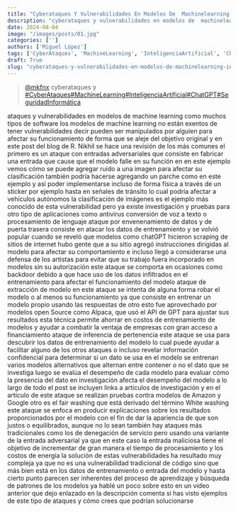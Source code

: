 ```yaml
---
title: "Cyberataques Y Vulnerabilidades En Modelos De  Machinelearning  Inteligenciaartificial  Chatgpt  Seguridadinformatica"
description: "cyberataques y vulnerabilidades en modelos de  machinelearning  inteligenciaartificial  chatgpt  seguridadinformatica"
date: 2024-08-04
image: "/images/posts/01.jpg"
categories: ['']
authors: ['Miguel López']
tags: ['CyberAtaques', 'MachineLearning', 'InteligenciaArtificial', 'ChatGPT', 'SeguridadInformática']
draft: True
slug: "cyberataques-y-vulnerabilidades-en-modelos-de-machinelearning-inteligenciaartificial-chatgpt-seguridadinformatica"
---
```


<blockquote class="tiktok-embed" cite="{https://www.tiktok.com/@mkfnx/video/7325601096636845317}" data-video-id="7325601096636845317" style="max-width: 605px;min-width: 325px;" > <section> <a target="_blank" title="@mkfnx" href="https://www.tiktok.com/@mkfnx?refer=embed">@mkfnx</a> cyberataques y  </section> <a title="CyberAtaques" target="_blank" href="https://www.tiktok.com/tag/CyberAtaques?refer=embed">#CyberAtaques</a><a title="MachineLearning" target="_blank" href="https://www.tiktok.com/tag/MachineLearning?refer=embed">#MachineLearning</a><a title="InteligenciaArtificial" target="_blank" href="https://www.tiktok.com/tag/InteligenciaArtificial?refer=embed">#InteligenciaArtificial</a><a title="ChatGPT" target="_blank" href="https://www.tiktok.com/tag/ChatGPT?refer=embed">#ChatGPT</a><a title="SeguridadInformática" target="_blank" href="https://www.tiktok.com/tag/SeguridadInformática?refer=embed">#SeguridadInformática</a> </blockquote> <script async src="https://www.tiktok.com/embed.js"></script>

ataques y vulnerabilidades en modelos de machine learning como muchos tipos de software los modelos de machine learning no están exentos de tener vulnerabilidades decir pueden ser manipulados por alguien para afectar su funcionamiento de forma que se aleje del objetivo original y en este post del blog de R. Nikhil se hace una revisión de los más comunes el primero es un ataque con entradas adversariales que consiste en fabricar una entrada que cause que el modelo falle en su función en en este ejemplo vemos cómo se puede agregar ruido a una imagen para afectar su clasificación también podría hacerse agregando un parche como en este ejemplo y así poder implementarse incluso de forma física a través de un sticker por ejemplo hasta en señales de tránsito lo cual podría afectar a vehículos autónomos la clasificación de imágenes es el ejemplo más conocido de esta vulnerabilidad pero ya existe investigación y pruebas  para otro tipo de aplicaciones como antivirus conversión de voz a texto o procesamiento de lenguaje ataque por envenenamiento de datos y de puerta trasera consiste en atacar los datos de entrenamiento y se volvió popular cuando se reveló que modelos como chatGPT hicieron scraping de sitios de internet hubo gente que a su sitio agregó  instrucciones dirigidas al modelo para afectar su comportamiento e incluso llegó a considerarse una defensa de los artistas para evitar que su trabajo fuera incorporado en modelos sin su autorización este ataque se comporta en ocasiones como backdoor debido a que hace uso de los datos infiltrados en el entrenamiento para afectar el funcionamiento del modelo ataque de extracción de modelo en este ataque se intenta de alguna forma robar el modelo o al menos su funcionamiento ya que consiste en entrenar un modelo propio usando las respuestas de otro esto fue aprovechado por modelos open Source como Alpaca, que usó el API de GPT para ajustar sus resultados esta técnica permite ahorrar en costos de entrenamiento de modelos y ayudar a combatir la ventaja de empresas con gran acceso a financiamiento ataque de inferencia de pertenencia este ataque se usa para descubrir los datos de entrenamiento del modelo lo cual puede ayudar a facilitar alguno de los otros ataques o incluso revelar información confidencial para determinar si un dato se usa en el modelo se entrenan varios modelos alternativos que alternan entre contener o no el dato que se investiga luego se evalúa el desempeño de cada modelo para evaluar cómo la presencia del dato en investigación afecta el desempeño del modelo a lo largo de todo el post se incluyen links a artículos de investigación y en el artículo de este ataque se realizan pruebas contra modelos de Amazon y Google otro es el fair washing que está derivado del término White washing este ataque se enfoca en producir explicaciones sobre los resultados proporcionados por el modelo con el fin de dar la apariencia de que son justos o equilibrados, aunque no lo sean también hay ataques más tradicionales  como los de denegación de servicio pero usando una variante de la entrada adversarial ya que en este caso la entrada maliciosa tiene el objetivo de incrementar de gran manera el tiempo de procesamiento y los costos de energía la solución de estas vulnerabilidades ha resultado muy compleja ya que no es una vulnerabilidad tradicional de código sino que más bien está en los datos de entrenamiento o entrada del modelo y hasta cierto punto parecen ser  inherentes del proceso de aprendizaje y búsqueda de patrones de los modelos ya hablé un poco sobre esto en un video anterior que dejo enlazado en la descripción comenta si has visto ejemplos de este tipo de ataques y cómo crees que podrían solucionarse 